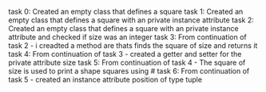 task 0: Created an empty class that defines a square
task 1: Created an empty class that defines a square with an private instance attribute
task 2: Created an empty class that defines a square with an private instance attribute and checked if size was an integer
task 3: From continuation of task 2 - i creadted a method are thats finds the square of size and returns it
task 4: From continuation of task 3 - created a getter and setter for the private attribute size
task 5: From continuation of task 4 - The square of size is used to print a shape squares using #
task 6: From continuation of task 5 - created an instance attribute position of type tuple
